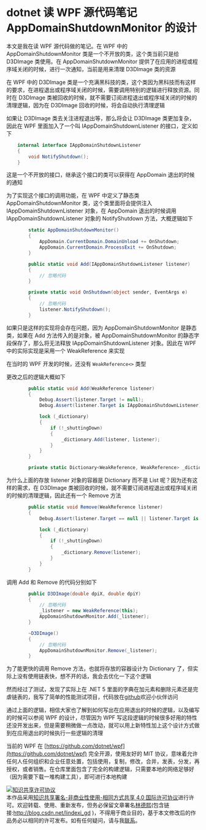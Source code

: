 # dotnet 读 WPF 源代码笔记 AppDomainShutdownMonitor 的设计

本文是我在读 WPF 源代码做的笔记。在 WPF 中的 AppDomainShutdownMonitor 类是一个不开放的类，这个类当前只是给 D3DImage 类使用。在 AppDomainShutdownMonitor 提供了在应用的进程或程序域关闭的时候，进行一次通知，当前是用来清理 D3DImage 类的资源

<!--more-->
<!-- CreateTime:2020/12/21 21:08:30 -->


<!-- 标签：WPF，WPF源代码 -->
<!-- 发布 -->

在 WPF 中的 D3DImage 类是一个充满黑科技的类，这个类因为黑科技而有这样的要求，在进程退出或程序域关闭的时候，需要调用特别的逻辑进行释放资源。同时在 D3DImage 类被回收的时候，就不需要订阅进程退出或程序域关闭的时候的清理逻辑，因为在 D3DImage 回收的时候，将会自动执行清理逻辑

如果让 D3DImage 类去关注进程退出等，那么将会让 D3DImage 类更加复杂，因此在 WPF 里面加入了一个叫 IAppDomainShutdownListener 的接口，定义如下

```csharp
    internal interface IAppDomainShutdownListener
    {
        void NotifyShutdown();
    }
```

这是一个不开放的接口，继承这个接口的类可以获得在 AppDomain 退出的时候的通知

为了实现这个接口的调用功能，在 WPF 中定义了静态类 AppDomainShutdownMonitor 类，这个类里面将会提供注入 IAppDomainShutdownListener 对象，在 AppDomain 退出的时候调用 IAppDomainShutdownListener 对象的 NotifyShutdown 方法，大概逻辑如下

```csharp
        static AppDomainShutdownMonitor()
        {
            AppDomain.CurrentDomain.DomainUnload += OnShutdown;
            AppDomain.CurrentDomain.ProcessExit += OnShutdown;
        }

        public static void Add(IAppDomainShutdownListener listener)
        {
        	// 忽略代码
        }

        private static void OnShutdown(object sender, EventArgs e)
        {
        	// 忽略代码
        	listener.NotifyShutdown();
        }
```

如果只是这样的实现将会存在问题，因为 AppDomainShutdownMonitor 是静态类，如果在 Add 方法传入的是对象，被 AppDomainShutdownMonitor 的静态字段保存了，那么将无法释放 IAppDomainShutdownListener 对象。因此在 WPF 中的实际实现是采用一个 WeakReference 来实现

在当时的 WPF 开发的时候，还没有 `WeakReference<>` 类型

更改之后的逻辑大概如下

```csharp
        public static void Add(WeakReference listener)
        {
            Debug.Assert(listener.Target != null);
            Debug.Assert(listener.Target is IAppDomainShutdownListener);

            lock (_dictionary)
            {
                if (!_shuttingDown)
                {
                    _dictionary.Add(listener, listener);
                }
            }
        }

        private static Dictionary<WeakReference, WeakReference> _dictionary;
```

为什么上面的存放 listener 对象的容器是 Dictionary 而不是 List 呢？因为还有这样的需求，在 D3DImage 类被回收的时候，就不需要订阅进程退出或程序域关闭的时候的清理逻辑，因此还有一个 Remove 方法

```csharp
        public static void Remove(WeakReference listener)
        {
            Debug.Assert(listener.Target == null || listener.Target is IAppDomainShutdownListener);

            lock (_dictionary)
            {
                if (!_shuttingDown)
                {
                    _dictionary.Remove(listener);
                }
            }
        }
```

调用 Add 和 Remove 的代码分别如下

```csharp
        public D3DImage(double dpiX, double dpiY)
        {
            // 忽略代码
            _listener = new WeakReference(this);
            AppDomainShutdownMonitor.Add(_listener);
        }

        ~D3DImage()
        {
            // 忽略代码
            AppDomainShutdownMonitor.Remove(_listener);
        }
```

为了能更快的调用 Remove 方法，也就将存放的容器设计为 Dictionary 了，但实际上没有使用链表快，想不开的话，我会去优化一下这个逻辑

然而经过了测试，发现了实际上在 .NET 5 里面的字典在加元素和删除元素还是完虐链表的，我写了简单的性能测试项目，代码放在[github](https://github.com/lindexi/lindexi_gd/tree/0c6d6a66/HurnabahearwhawJehearhefena)欢迎小伙伴访问

通过上面的逻辑，相信大家也了解到如何写出在应用退出的时候的逻辑，以及编写的时候可以参阅 WPF 的设计，尽管因为 WPF 写这段逻辑的时候很多好用的特性还没开发出来，但是需要稍微做一点改动，就可以用上新特性加上这个设计方式做到在应用退出的时候执行一些逻辑的清理


当前的 WPF 在 [https://github.com/dotnet/wpf](https://github.com/dotnet/wpf) 完全开源，使用友好的 MIT 协议，意味着允许任何人任何组织和企业任意处置，包括使用，复制，修改，合并，发表，分发，再授权，或者销售。在仓库里面包含了完全的构建逻辑，只需要本地的网络足够好（因为需要下载一堆构建工具），即可进行本地构建


<a rel="license" href="http://creativecommons.org/licenses/by-nc-sa/4.0/"><img alt="知识共享许可协议" style="border-width:0" src="https://licensebuttons.net/l/by-nc-sa/4.0/88x31.png" /></a><br />本作品采用<a rel="license" href="http://creativecommons.org/licenses/by-nc-sa/4.0/">知识共享署名-非商业性使用-相同方式共享 4.0 国际许可协议</a>进行许可。欢迎转载、使用、重新发布，但务必保留文章署名[林德熙](http://blog.csdn.net/lindexi_gd)(包含链接:http://blog.csdn.net/lindexi_gd )，不得用于商业目的，基于本文修改后的作品务必以相同的许可发布。如有任何疑问，请与我[联系](mailto:lindexi_gd@163.com)。
